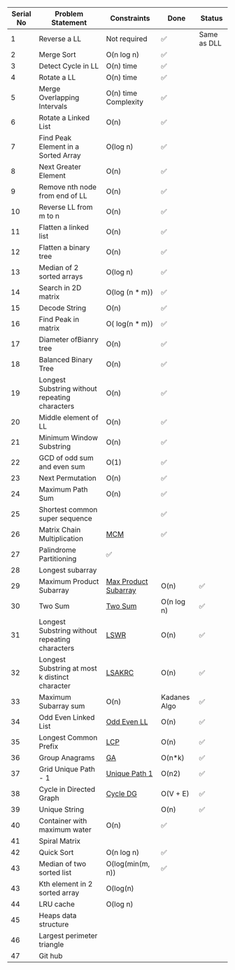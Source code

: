 | Serial No | Problem Statement | Constraints   | Done |Status|
|-----------|-------------------|---------------|------|----|
|1|Reverse a LL| Not required|✅|Same as DLL|Done|
|2| Merge Sort| O(n log n)|✅|
|3|Detect Cycle in LL|O(n) time|✅|
|4|Rotate a LL|O(n) time |✅|
|5|Merge Overlapping Intervals |O(n) time Complexity|✅|
|6|Rotate a Linked List| O(n) |✅|
|7|Find Peak Element in a Sorted Array |O(log n)|✅|
|8|Next Greater Element| O(n)|✅|
|9|Remove nth node from end of LL|O(n)|✅|
|10|Reverse LL from m to n |O(n)|✅|
|11|Flatten a linked list|O(n)|✅|
|12|Flatten a binary tree|O(n)|✅|
|13|Median of 2 sorted arrays|O(log n)|✅| 
|14|Search in 2D matrix|O(log (n * m))|✅|
|15|Decode String|O(n)|✅|
|16|Find Peak in matrix|O( log(n * m))|✅|
|17|Diameter ofBianry tree|O(n)|✅|
|18|Balanced Binary Tree|O(n)|✅|
|19|Longest Substring without repeating characters|O(n)|✅|
|20|Middle element of LL|O(n)|✅|
|21|Minimum Window Substring|O(n)|✅|
|22|GCD of odd sum and even sum|O(1)|✅|
|23|Next Permutation|O(n)|✅|
|24|Maximum Path Sum |O(n)|✅|
|25|Shortest common super sequence||✅|
|26|Matrix Chain Multiplication|[MCM](https://gist.github.com/Pradeepvs879/98b694e737de0520f9dcf11ca06e3b2e)|✅|
|27|Palindrome Partitioning|✅|
|28|Longest subarray||
|29|Maximum Product Subarray|[Max Product Subarray](https://gist.github.com/Pradeepvs879/1132db885a0a45eeb3af45dcc20ad2b2)|O(n)|✅|
|30|Two Sum|[Two Sum](https://gist.github.com/Pradeepvs879/a08d3acb9a2ba3d3f915dceaccf31f7a)|O(n log n)|✅|
|31|Longest Substring without repeating characters|[LSWR](https://gist.github.com/Pradeepvs879/acb607b7af10055b7f83653cf9e2d662)|O(n)|✅|
|32|Longest Substring at most k distinct character|[LSAKRC](https://gist.github.com/Pradeepvs879/abaf63efe29b0fb3a76fc75380066895)|O(n)|✅|
|33|Maximum Subarray sum |O(n)|Kadanes Algo|✅|
|34|Odd Even Linked List|[Odd Even LL](https://gist.github.com/Pradeepvs879/da7ed519326f03f41705fe445d17e832)|O(n)|✅|
|35|Longest Common Prefix|[LCP]()|O(n)|✅|
|36|Group Anagrams|[GA]()|O(n*k)|✅|
|37|Grid Unique Path - 1|[Unique Path 1](https://gist.github.com/Pradeepvs879/07aa45f6065db6a57515ac0c7a7efa5e)|O(n2)|✅|
|38|Cycle in Directed Graph|[Cycle DG](https://gist.github.com/Pradeepvs879/0026febfe10db277d327905f843e7e7b)|O(V + E) |✅|
|39|Unique String||O(n)|✅|
|40|Container with maximum water|O(n)|✅|
|41|Spiral Matrix|
|42|Quick Sort|O(n log n)|✅|
|43|Median of two sorted list|O(log(min(m, n))|✅|
|43|Kth element in 2 sorted array|O(log(n)|
|44|LRU cache|O(log n)|
|45| Heaps data structure|
|46|Largest perimeter triangle||
|47|Git hub||
